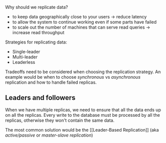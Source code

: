 Why should we replicate data?
- to keep data geographically close to your users -> reduce latency
- to allow the system to continue working even if some parts have failed
- to scale out the number of machines that can serve read queries -> increase read throughput

Strategies for replicating data:
- Single-leader
- Multi-leader
- Leaderless

Tradeoffs need to be considered when choosing the replication strategy. An example would be when to choose *synchronous* vs *asynchronous* replication and how to handle failed replicas. 
## Leaders and followers

When we have multiple replicas, we need to ensure that all the data ends up on all the replicas.
Every write to the database must be processed by all the replicas, otherwise they won't contain the same data. 

The most common solution would be the [[Leader-Based Replication]] (aka *active/passive* or *master-slave replication*)